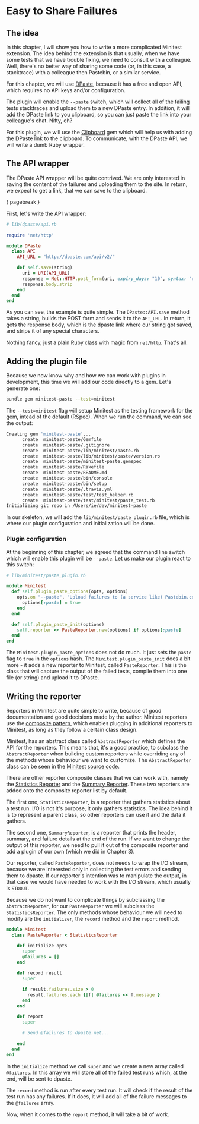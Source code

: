 # Easy to Share Failures

## The idea

In this chapter, I will show you how to write a more complicated Minitest
extension. The idea behind the extension is that usually, when we have some tests
that we have trouble fixing, we need to consult with a colleague. Well, there's
no better way of sharing some code (or, in this case, a stacktrace) with a
colleague then Pastebin, or a similar service.

For this chapter, we will use [DPaste](dpaste.com), because it has a free and
open API, which requires no API keys and/or configuration.

The plugin will enable the `--paste` switch, which will collect all of the
failing tests stacktraces and upload them to a new DPaste entry. In addition,
it will add the DPaste link to you clipboard, so you can just paste the link
into your colleague's chat. Nifty, eh?

For this plugin, we will use the [Clipboard](https://github.com/janlelis/clipboard)
gem which will help us with adding the DPaste link to the clipboard. To
communicate, with the DPaste API, we will write a dumb Ruby wrapper.

## The API wrapper

The DPaste API wrapper will be quite contrived. We are only interested in saving
the content of the failures and uploading them to the site. In return, we expect
to get a link, that we can save to the clipboard.

{ pagebreak }

First, let's write the API wrapper:

```ruby
# lib/dpaste/api.rb

require 'net/http'

module DPaste
  class API
    API_URL = "http://dpaste.com/api/v2/"

    def self.save(string)
      uri = URI(API_URL)
      response = Net::HTTP.post_form(uri, expiry_days: "10", syntax: "rb", content: string)
      response.body.strip
    end
  end
end
```

As you can see, the example is quite simple. The `DPaste::API.save` method takes
a string, builds the POST form and sends it to the `API_URL`. In return, it gets
the response body, which is the dpaste link where our string got saved, and
strips it of any special characters.

Nothing fancy, just a plain Ruby class with magic from `net/http`. That's all.

## Adding the plugin file

Because we now know why and how we can work with plugins in development, this
time we will add our code directly to a gem. Let's generate one:

```bash
bundle gem minitest-paste --test=minitest
```

The `--test=minitest` flag will setup Minitest as the testing framework for the
gem, intead of the default (RSpec). When we run the command, we can see the
output:

```bash
Creating gem 'minitest-paste'...
      create  minitest-paste/Gemfile
      create  minitest-paste/.gitignore
      create  minitest-paste/lib/minitest/paste.rb
      create  minitest-paste/lib/minitest/paste/version.rb
      create  minitest-paste/minitest-paste.gemspec
      create  minitest-paste/Rakefile
      create  minitest-paste/README.md
      create  minitest-paste/bin/console
      create  minitest-paste/bin/setup
      create  minitest-paste/.travis.yml
      create  minitest-paste/test/test_helper.rb
      create  minitest-paste/test/minitest/paste_test.rb
Initializing git repo in /Users/ie/dev/minitest-paste
```

In our skeleton, we will add the `lib/minitest/paste_plugin.rb` file, which is
where our plugin configuration and initialization will be done.

### Plugin configuration

At the beginning of this chapter, we agreed that the command line switch which
will enable this plugin will be `--paste`. Let us make our plugin react to this
switch:

```ruby
# lib/minitest/paste_plugin.rb

module Minitest
  def self.plugin_paste_options(opts, options)
    opts.on "--paste", "Upload failures to (a service like) Pastebin.com" do
      options[:paste] = true
    end
  end

  def self.plugin_paste_init(options)
    self.reporter << PasteReporter.new(options) if options[:paste]
  end
end
```

The `Minitest.plugin_paste_options` does not do much. It just sets the `paste`
flag to `true` in the `options` hash. The `Minitest.plugin_paste_init` does a bit
more - it adds a new reporter to Minitest, called `PasteReporter`. This is the
class that will capture the output of the failed tests, compile them into one
file (or string) and upload it to DPaste.

## Writing the reporter

Reporters in Minitest are quite simple to write, because of good documentation
and good decisions made by the author. Minitest reporters use the
[composite pattern](https://sourcemaking.com/design_patterns/composite), which
enables plugging in additional reporters to Minitest, as long as they follow
a certain class design.

Minitest, has an abstract class called `AbstractReporter` which defines the
API for the reporters. This means that, it's a good practice, to subclass the
`AbstractReporter` when building custom reporters while overriding any of the
methods whose behaviour we want to customize. The `AbstractReporter` class can
be seen in the
[Minitest source code](https://github.com/seattlerb/minitest/blob/master/lib/minitest.rb#L406).

There are other reporter composite classes that we can work with, namely the
[Statistics Reporter](https://github.com/seattlerb/minitest/blob/master/lib/minitest.rb#L479)
and the
[Summary Reporter](https://github.com/seattlerb/minitest/blob/master/lib/minitest.rb#L539).
These two reporters are added onto the composite reporter list by default.

The first one, `StatisticsReporter`, is a reporter that gathers statistics about
a test run. I/O is not it's purpose, it only gathers statistics. The idea behind
it is to represent a parent class, so other reporters can use it and the data it
gathers.

The second one, `SummaryReporter`, is a reporter that prints the header,
summary, and failure details at the end of the run. If we want to change the
output of this reporter, we need to pull it out of the composite reporter and
add a plugin of our own (which we did in Chapter 3).

Our reporter, called `PasteReporter`, does not needs to wrap the I/O stream,
because we are interested only in collecting the test errors and sending them to
dpaste. If our reporter's intention was to manipulate the output, in that case
we would have needed to work with the I/O stream, which usually is `STDOUT`.

Because we do not want to complicate things by subclassing the `AbstractReporter`,
for our `PasteReporter` we will subclass the `StatisticsReporter`. The only
methods whose behaviour we will need to modify are the `initializer`, the `record`
method and the `report` method.

```ruby
module Minitest
  class PasteReporter < StatisticsReporter

    def initialize opts
      super
      @failures = []
    end

    def record result
      super

      if result.failures.size > 0
        result.failures.each {|f| @failures << f.message }
      end
    end

    def report
      super

      # Send @failures to dpaste.net...

    end
  end
end
```

In the `initialize` method we call `super` and we create a new array called
`@failures`. In this array we will store all of the failed test runs which, at the
end, will be sent to dpaste.

The `record` method is run after every test run. It will check if the result of
the test run has any failures. If it does, it will add all of the failure
messages to the `@failures` array.

Now, when it comes to the `report` method, it will take a bit of work.
